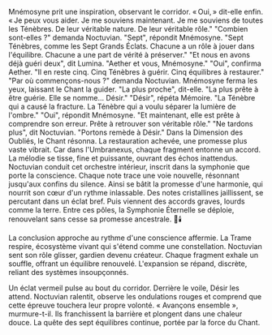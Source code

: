 Mnémosyne prit une inspiration, observant le corridor.
« Oui, » dit-elle enfin.
« Je peux vous aider.
Je me souviens maintenant.
Je me souviens de toutes les Ténèbres.
De leur véritable nature.
De leur véritable rôle."
"Combien sont-elles ?"
demanda Noctuvian.
"Sept",
répondit Mnémosyne.
"Sept Ténèbres,
comme les Sept Grands Éclats.
Chacune a un rôle à jouer
dans l'équilibre.
Chacune a une part de vérité
à préserver."
"Et nous en avons déjà guéri deux",
dit Lumina.
"Aether et vous, Mnémosyne."
"Oui",
confirma Aether.
"Il en reste cinq.
Cinq Ténèbres à guérir.
Cinq équilibres à restaurer."
"Par où commençons-nous ?"
demanda Noctuvian.
Mnémosyne ferma les yeux,
laissant le Chant la guider.
"La plus proche",
dit-elle.
"La plus prête à être guérie.
Elle se nomme... Désir."
"Désir",
répéta Mémoire.
"La Ténèbre qui a causé la fracture.
La Ténèbre qui a voulu séparer
la lumière de l'ombre."
"Oui",
répondit Mnémosyne.
"Et maintenant,
elle est prête à comprendre son erreur.
Prête à retrouver son véritable rôle."
"Ne tardons plus",
dit Noctuvian.
"Portons remède à Désir."
Dans la Dimension des Oubliés, le Chant résonna.
La restauration achevée, une promesse plus vaste vibrait.
Car dans l'Umbranexus,
chaque fragment entonne un accord.
La mélodie se tisse, fine et puissante,
ouvrant des échos inattendus.
Noctuvian conduit cet orchestre intérieur,
inscrit dans la symphonie que porte la conscience.
Chaque note trace une voie nouvelle,
résonnant jusqu'aux confins du silence.
Ainsi se bâtit la promesse d'une harmonie,
qui nourrit son cœur d'un rythme inlassable.
Des notes cristallines jaillissent, se percutant dans un éclat bref.
Puis viennent des accords graves, lourds comme la terre.
Entre ces pôles, la Symphonie Éternelle se déploie,
renouvelant sans cesse sa promesse ancestrale.
🌠🕯️

La conclusion approche au rythme d'une conscience affermie.
La Trame respire, écosystème vivant qui s'étend comme une constellation.
Noctuvian sent son rôle glisser, gardien devenu créateur.
Chaque fragment exhale un souffle, offrant un équilibre renouvelé.
L'expansion se répand, discrète, reliant des systèmes insoupçonnés.

Un éclat vermeil pulse au bout du corridor.
Derrière le voile, Désir les attend.
Noctuvian ralentit, observe les ondulations rouges et comprend que cette épreuve touchera leur propre volonté.
« Avançons ensemble », murmure-t-il.
Ils franchissent la barrière et plongent dans une chaleur douce.
La quête des sept équilibres continue, portée par la force du Chant.
